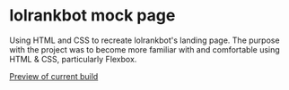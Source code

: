 # lolrankbot mock page
Using HTML and CSS to recreate lolrankbot's landing page. The purpose with the project was to become more familiar with and comfortable using HTML & CSS, particularly Flexbox.

[Preview of current build](https://htmlpreview.github.io/?https://github.com/digneludvig/lolrankbot/blob/main/index.html)

